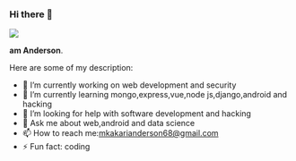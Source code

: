 ### Hi there 👋
![](https://komarev.com/ghpvc/?username=Anderson68-chale&color=green&label=PROFILE+VIEWS)

**am Anderson**. 

Here are some of my description:

- 🔭 I’m currently working on web development and security 
- 🌱 I’m currently learning mongo,express,vue,node js,django,android and hacking  
- 🤔 I’m looking for help with software development and hacking 
- 💬 Ask me about web,android and data science 
- 📫 How to reach me:mkakarianderson68@gmail.com
- ⚡ Fun fact: coding 
